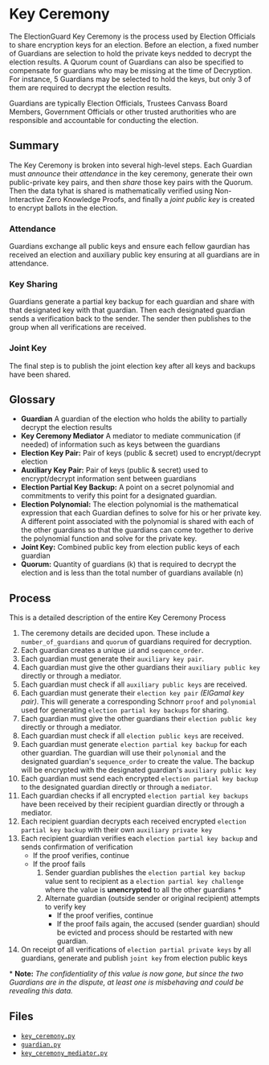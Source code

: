 # Key Ceremony

The ElectionGuard Key Ceremony is the process used by Election Officials to share encryption keys for an election.  Before an election, a fixed number of Guardians are selection to hold the private keys nedded to decrypt the election results.  A Quorum count of Guardians can also be specified to compensate for guardians who may be missing at the time of Decryption.  For instance, 5 Guardians may be selected to hold the keys, but only 3 of them are required to decrypt the election results.

Guardians are typically Election Officials, Trustees Canvass Board Members, Government Officials or other trusted aruthorities who are responsible and accountable for conducting the election.

## Summary

The Key Ceremony is broken into several high-level steps.  Each Guardian must _announce_ their _attendance_ in the key ceremony, generate their own public-private key pairs, and then _share_ those key pairs with the Quorum.  Then the data tyhat is shared is mathematically verified using Non-Interactive Zero Knowledge Proofs, and finally a _joint public key_ is created to encrypt ballots in the election.

### Attendance
Guardians exchange all public keys and ensure each fellow gaurdian has received an election and auxiliary public key ensuring at all guardians are in attendance.

### Key Sharing
Guardians generate a partial key backup for each guardian and share with that designated key with that guardian. Then each designated guardian sends a verification back to the sender. The sender then publishes to the group when all verifications are received. 

### Joint Key
The final step is to publish the joint election key after all keys and backups have been shared. 

## Glossary

- **Guardian** A guardian of the election who holds the ability to partially decrypt the election results
- **Key Ceremony Mediator** A mediator to mediate communication (if needed) of information such as keys between the guardians
- **Election Key Pair:** Pair of keys (public & secret) used to encrypt/decrypt election
- **Auxiliary Key Pair:** Pair of keys (public & secret) used to encrypt/decrypt information sent between guardians
- **Election Partial Key Backup:** A point on a secret polynomial and commitments to verify this point for a designated guardian.
- **Election Polynomial:** The election polynomial is the mathematical expression that each Guardian defines to solve for his or her private key. A different point associated with the polynomial is shared with each of the other guardians so that the guardians can come together to derive the polynomial function and solve for the private key.
- **Joint Key:** Combined public key from election public keys of each guardian
- **Quorum:** Quantity of guardians (k) that is required to decrypt the election and is less than the total number of guardians available (n)

## Process

This is a detailed description of the entire Key Ceremony Process

1. The ceremony details are decided upon. These include a `number_of_guardians` and `quorum` of guardians required for decryption.
2. Each guardian creates a unique `id` and `sequence_order`.
3. Each guardian must generate their `auxiliary key pair`.
4. Each guardian must give the other guardians their `auxiliary public key` directly or through a mediator.
5. Each guardian must check if all `auxiliary public keys` are received.
6. Each guardian must generate their `election key pair` _(ElGamal key pair)_. This will generate a corresponding Schnorr `proof` and `polynomial` used for generating `election partial key backups` for sharing.
7. Each guardian must give the other guardians their `election public key` directly or through a mediator.
8. Each guardian must check if all `election public keys` are received.
9. Each guardian must generate `election partial key backup` for each other guardian. The guardian will use their `polynomial` and the designated guardian's `sequence_order` to create the value. The backup will be encrypted with the designated guardian's `auxiliary public key`
10. Each guardian must send each encrypted `election partial key backup` to the designated guardian directly or through a `mediator`.
11. Each guardian checks if all encrypted `election partial key backups` have been received by their recipient guardian directly or through a mediator.
12. Each recipient guardian decrypts each received encrypted `election partial key backup` with their own `auxiliary private key`
13. Each recipient guardian verifies each `election partial key backup` and sends confirmation of verification
    - If the proof verifies, continue
    - If the proof fails
      1. Sender guardian publishes the `election partial key backup` value sent to recipient as a `election partial key challenge` where the value is **unencrypted** to all the other guardians \*
      2. Alternate guardian (outside sender or original recipient) attempts to verify key
         - If the proof verifies, continue
         - If the proof fails again, the accused (sender guardian) should be evicted and process should be restarted with new guardian.
14. On receipt of all verifications of `election partial private keys` by all guardians, generate and publish `joint key` from election public keys

\* **Note:** _The confidentiality of this value is now gone, but since the two Guardians are in the dispute, at least one is misbehaving and could be revealing this data._

## Files

- [`key_ceremony.py`](src/electionguard/key_ceremony.py)
- [`guardian.py`](src/electionguard/guardian.py)
- [`key_ceremony_mediator.py`](src/electionguard/key_ceremony_mediator.py)
